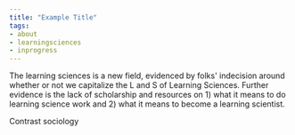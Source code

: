 ```yaml
---
title: "Example Title"
tags:
- about
- learningsciences
- inprogress
---
```


The learning sciences is a new field, evidenced by folks' indecision around whether or not we capitalize the L and S of Learning Sciences. Further evidence is the lack of scholarship and resources on 1) what it means to do learning science work and 2) what it means to become a learning scientist.

Contrast sociology